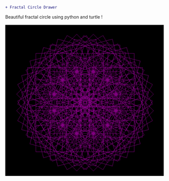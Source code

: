 ```diff
+ Fractal Circle Drawer
```
Beautiful fractal circle using python and turtle !</br></br>
![](result.PNG)
